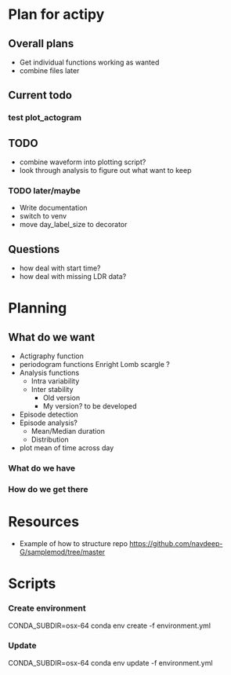# Plan for actipy

## Overall plans
- Get individual functions working as wanted
- combine files later 

## Current todo 

### test plot_actogram

## TODO
- combine waveform into plotting script?
- look through analysis to figure out what want to keep

### TODO later/maybe
- Write documentation
- switch to venv 
- move day_label_size to decorator 

## Questions
- how deal with start time? 
- how deal with missing LDR data? 

# Planning 
## What do we want 

- Actigraphy function
- periodogram functions
    Enright
    Lomb scargle
    ?
- Analysis functions
    - Intra variability
    - Inter stability
        - Old version
        - My version? to be developed 
- Episode detection
- Episode analysis?
    - Mean/Median duration
    - Distribution
- plot mean of time across day


### What do we have
 



### How do we get there


# Resources 

- Example of how to structure repo 
https://github.com/navdeep-G/samplemod/tree/master 


# Scripts 
### Create environment
CONDA_SUBDIR=osx-64 conda env create -f environment.yml

### Update 
CONDA_SUBDIR=osx-64 conda env update -f environment.yml

